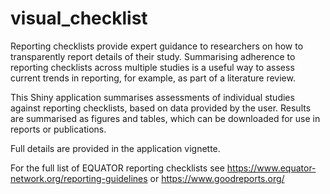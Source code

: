# visual_checklist
Reporting checklists provide expert guidance to researchers on how to transparently report details of their study. Summarising adherence to reporting checklists across multiple studies is a useful way to assess current trends in reporting, for example, as part of a literature review.

This Shiny application summarises assessments of individual studies against reporting checklists, based on data provided by the user. Results are summarised as figures and tables, which can be downloaded for use in reports or publications.

Full details are provided in the application vignette.

For the full list of EQUATOR reporting checklists see https://www.equator-network.org/reporting-guidelines or https://www.goodreports.org/
